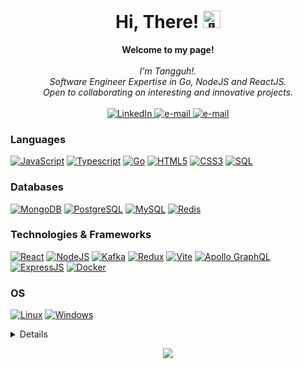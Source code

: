 <h1 align="center">Hi, There! <img src="https://github.com/wervlad/wervlad/assets/24524555/766d336d-b87d-44ba-807c-c51de2bc6b4d" width="28px" alt="👋"></h1>

<p align="center">
    <b>Welcome to my page!</b><br><br>
    <i>
        I'm Tangguh!.<br>
        Software Engineer Expertise in Go, NodeJS and ReactJS.<br>
        Open to collaborating on interesting and innovative projects.<br>
    </i><br>
    <a href="https://www.linkedin.com/in/wervlad">
        <img src="https://img.shields.io/badge/LinkedIn-blue?style=flat-square&logo=linkedin" alt="LinkedIn">
    </a>
    <a href="mailto:mtangguh97@gmail.com">
        <img src="https://img.shields.io/badge/Email-blue?style=flat-square&logo=gmail&logoColor=white" alt="e-mail">
    </a>
    <a href="https://wa.me/+6282116780425">
        <img src="https://img.shields.io/badge/WhatsApp-blue?style=flat-square&logo=whatsapp&logoColor=white" alt="e-mail">
    </a>
    
</p>

### Languages
[![JavaScript](https://img.shields.io/badge/javascript-black?style=for-the-badge&logo=javascript)](https://github.com/tangguhriyadi)
[![Typescript](https://img.shields.io/badge/TypeScript-black?style=for-the-badge&logo=typescript&logoColor=007ACC)](https://github.com/tangguhriyadi)
[![Go](https://img.shields.io/badge/Go-black?style=for-the-badge&logo=go&logoColor=00ADD8)](https://github.com/tangguhriyadi)
[![HTML5](https://img.shields.io/badge/html5-black?style=for-the-badge&logo=html5)](https://github.com/tangguhriyadi)
[![CSS3](https://img.shields.io/badge/css3-black?style=for-the-badge&logo=css3)](https://github.com/tangguhriyadi)
[![SQL](https://img.shields.io/badge/sql-black?style=for-the-badge&logo=mysql)](https://github.com/tangguhriyadi)

### Databases
[![MongoDB](https://img.shields.io/badge/MongoDB-black?style=for-the-badge&logo=mongodb&logoColor=4EA94B)](https://github.com/tangguhriyadi)
[![PostgreSQL](https://img.shields.io/badge/PostgreSQL-black?style=for-the-badge&logo=postgresql&logoColor=316192)](https://github.com/tangguhriyadi)
[![MySQL](https://img.shields.io/badge/MySQL-black?style=for-the-badge&logo=MySQL&logoColor=white)](https://github.com/tangguhriyadi)
[![Redis](https://img.shields.io/badge/redis-black.svg?&style=for-the-badge&logo=redis&logoColor=%23DD0031)](https://github.com/tangguhriyadi)

### Technologies & Frameworks
[![React](https://img.shields.io/badge/react-black?style=for-the-badge&logo=react)](https://github.com/tangguhriyadi)
[![NodeJS](https://img.shields.io/badge/Node.js-black?style=for-the-badge&logo=nodedotjs&logoColor=339933)](https://github.com/tangguhriyadi)
[![Kafka](https://img.shields.io/badge/Apache_Kafka-black?style=for-the-badge&logo=apache-kafka&logoColor=white)](https://github.com/tangguhriyadi)
[![Redux](https://img.shields.io/badge/Redux-black?style=for-the-badge&logo=redux&logoColor=593D88)](https://github.com/tangguhriyadi)
[![Vite](https://img.shields.io/badge/Vite-black?style=for-the-badge&logo=vite&logoColor=B73BFE)](https://github.com/tangguhriyadi)
[![Apollo GraphQL](https://img.shields.io/badge/Apollo%20GraphQL-black?&style=for-the-badge&logo=Apollo%20GraphQL&logoColor=white)](https://github.com/tangguhriyadi)
[![ExpressJS](https://img.shields.io/badge/Express.js-000000?style=for-the-badge&logo=express&logoColor=white)](https://github.com/tangguhriyadi)
[![Docker](https://img.shields.io/badge/docker-black?style=for-the-badge&logo=docker)](https://hub.docker.com/u/tangguhriyadi)

### OS
[![Linux](https://img.shields.io/badge/linux-black?style=for-the-badge&logo=Linux)](https://github.com/wervlad)
[![Windows](https://img.shields.io/badge/Windows-black?style=for-the-badge&logo=Windows)](https://github.com/wervlad)

<details>
<p align="center">
  <a href="https://github.com/tangguhriyadi">
    <img src="http://github-profile-summary-cards.vercel.app/api/cards/profile-details?username=tangguhriyadi&theme=transparent" />
  </a>
  <a href="https://github.com/tangguhriyadi">
    <img src="https://github-readme-streak-stats.herokuapp.com/?user=wervlad&hide_border=true&card_width=338&theme=transparent" />
  </a>
  <a href="https://github.com/tangguhriyadi">
    <img src="http://github-profile-summary-cards.vercel.app/api/cards/stats?username=tangguhriyadi&theme=transparent" />
  </a>
  <a href="https://github.com/tangguhriyadi">
    <img src="https://github-readme-stats.vercel.app/api/top-langs/?username=tangguhriyadi&langs_count=10&exclude_repo=&hide=jupyter%20notebook,vim%20script,cmake,makefile,batchfile,emacs%20lisp,css,html&layout=default&card_width=699&hide_border=true&theme=transparent" />
  </a>
</p>
</details>

<p align="center">
  <a href="https://github.com/tangguhriyadi">
    <img src="https://komarev.com/ghpvc/?username=tangguhriyadi&color=blue&style=flat)" />
  </a>
</p>

